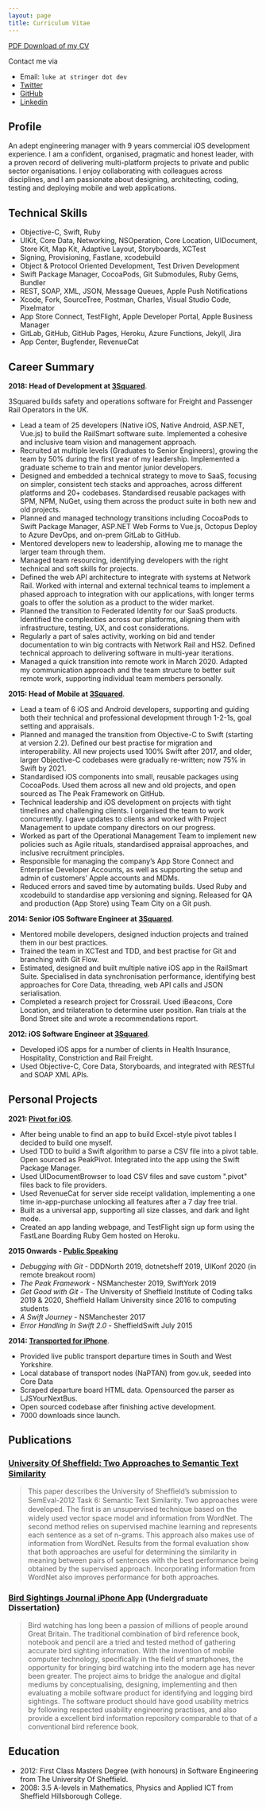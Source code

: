 ```yaml
---
layout: page
title: Curriculum Vitae
---
```


[PDF Download of my CV](/assets/lukestringer-CV.pdf)

Contact me via
- Email: `luke at stringer dot dev`
- [Twitter](http://twitter.com/lukestringer90)
- [GitHub](http://github.com/lukestringer90)
- [Linkedin](https://www.linkedin.com/in/lukestringer90)

## Profile

An adept engineering manager with 9 years commercial iOS development experience. I am a confident, organised, pragmatic and honest leader, with a proven record of delivering multi-platform projects to private and public sector organisations. I enjoy collaborating with colleagues across disciplines, and I am passionate about designing, architecting, coding, testing and deploying mobile and web applications.
## Technical Skills
* Objective-C, Swift, Ruby
* UIKit, Core Data, Networking, NSOperation, Core Location, UIDocument, Store Kit, Map Kit, Adaptive Layout, Storyboards, XCTest
* Signing, Provisioning, Fastlane, xcodebuild
* Object & Protocol Oriented Development, Test Driven Development
* Swift Package Manager, CocoaPods, Git Submodules, Ruby Gems, Bundler
* REST, SOAP, XML, JSON, Message Queues, Apple Push Notifications
* Xcode, Fork, SourceTree, Postman, Charles, Visual Studio Code, Pixelmator
* App Store Connect, TestFlight, Apple Developer Portal, Apple Business Manager
* GitLab, GitHub, GitHub Pages, Heroku, Azure Functions, Jekyll, Jira
* App Center, Bugfender, RevenueCat

## Career Summary

**2018: Head of Development at [3Squared](http://3squared.com)**.

3Squared builds safety and operations software for Freight and Passenger Rail Operators in the UK.

* Lead a team of 25 developers (Native iOS, Native Android, ASP.NET, Vue.js) to build the RailSmart software suite. Implemented a cohesive and inclusive team vision and management approach.
* Recruited at multiple levels (Graduates to Senior Engineers), growing the team by 50% during the first year of my leadership. Implemented a graduate scheme to train and mentor junior developers.
* Designed and embedded a technical strategy to move to SaaS, focusing on simpler, consistent tech stacks and approaches, across different platforms and 20+ codebases. Standardised reusable packages with SPM, NPM, NuGet, using them across the product suite in both new and old projects.
* Planned and managed technology transitions including CocoaPods to Swift Package Manager, ASP.NET Web Forms to Vue.js, Octopus Deploy to Azure DevOps, and on-prem GitLab to GitHub.
* Mentored developers new to leadership, allowing me to manage the larger team through them.
* Managed team resourcing, identifying developers with the right technical and soft skills for projects.
* Defined the web API architecture to integrate with systems at Network Rail. Worked with internal and external technical teams to implement a phased approach to integration with our applications, with longer terms goals to offer the solution as a product to the wider market.
* Planned the transition to Federated Identity for our SaaS products. Identified the complexities across our platforms, aligning them with infrastructure, testing, UX, and cost considerations.
* Regularly a part of sales activity, working on bid and tender documentation to win big contracts with Network Rail and HS2. Defined technical approach to delivering software in multi-year iterations.
* Managed a quick transition into remote work in March 2020. Adapted my communication approach and the team structure to better suit remote work, supporting individual team members personally.

**2015: Head of Mobile at [3Squared](http://3squared.com)**.
* Lead a team of 6 iOS and Android developers, supporting and guiding both their technical and professional development through 1-2-1s, goal setting and appraisals.
* Planned and managed the transition from Objective-C to Swift (starting at version 2.2). Defined our  best practise for migration and interoperability. All new projects used 100% Swift after 2017, and older, larger Objective-C codebases were gradually re-written; now 75% in Swift by 2021.
* Standardised iOS components into small, reusable packages using CocoaPods. Used them across all new and old projects, and open sourced as The Peak Framework on GitHub.
* Technical leadership and iOS development on projects with tight timelines and challenging clients. I organised the team to work concurrently. I gave updates to clients and worked with Project Management to update company directors on our progress.
* Worked as part of the Operational Management Team to implement new policies such as Agile rituals, standardised appraisal approaches, and inclusive recruitment principles.
* Responsible for managing the company’s App Store Connect and Enterprise Developer Accounts, as well as supporting the setup and admin of customers’ Apple accounts and MDMs.
* Reduced errors and saved time by automating builds. Used Ruby and xcodebuild to standardise app versioning and signing. Released for QA and production (App Store) using Team City on a Git push.

**2014: Senior iOS Software Engineer at [3Squared](http://3squared.com)**.
* Mentored mobile developers, designed induction projects and trained them in our best practices.
* Trained the team in XCTest and TDD, and best practise for Git and branching with Git Flow.
* Estimated, designed and built multiple native iOS app in the RailSmart Suite. Specialised in data synchronisation performance, identifying best approaches for Core Data, threading, web API calls and JSON serialisation.
* Completed a research project for Crossrail. Used iBeacons, Core Location, and trilateration to determine user position. Ran trials at the Bond Street site and wrote a recommendations report.

**2012: iOS Software Engineer at [3Squared](http://3squared.com)**.
* Developed iOS apps for a number of clients in Health Insurance, Hospitality, Constriction and Rail Freight.
* Used Objective-C, Core Data, Storyboards, and integrated with RESTful and SOAP XML APIs.

## Personal Projects
**2021: [Pivot for iOS](http://getpivot.app)**. 
* After being unable to find an app to build Excel-style pivot tables I decided to build one myself.
* Used TDD to build a Swift algorithm to parse a CSV file into a pivot table. Open sourced as PeakPivot. Integrated into the app using the Swift Package Manager.
* Used UIDocumentBrowser to load CSV files and save custom ".pivot" files back to file providers.
* Used RevenueCat for server side receipt validation, implementing a one time in-app-purchase unlocking all features after a 7 day free trial.
* Built as a universal app, supporting all size classes, and dark and light mode.
* Created an app landing webpage, and TestFlight sign up form using the FastLane Boarding Ruby Gem hosted on Heroku.

**2015 Onwards - [Public Speaking](/talks)**
* _Debugging with Git_ - DDDNorth 2019, dotnetsheff 2019, UIKonf 2020 (in remote breakout room)
* _The Peak Framework_ - NSManchester 2019, SwiftYork 2019
* _Get Good with Git_ - The University of Sheffield Institute of Coding talks 2019 & 2020, Sheffield Hallam University since 2016 to computing students
* _A Swift Journey_ - NSManchester 2017
* _Error Handling In Swift 2.0_ - SheffieldSwift July 2015

**2014: [Transported for iPhone](http://lukestringer90.github.io/transported_website/)**. 
* Provided live public transport departure times in South and West Yorkshire.
* Local database of transport nodes (NaPTAN) from gov.uk, seeded into Core Data
* Scraped departure board HTML data. Opensourced the parser as LJSYourNextBus.
* Open sourced codebase after finishing active development.
* 7000 downloads since launch.


## Publications
### [University Of Shefﬁeld: Two Approaches to Semantic Text Similarity](http://www.aclweb.org/anthology/S/S12/S12-1097.pdf)
 
> This paper describes the University of Shefﬁeld’s submission to SemEval-2012 Task 6: Semantic Text Similarity. Two approaches were developed. The ﬁrst is an unsupervised technique based on the widely used vector space model and information from WordNet. The second method relies on supervised machine learning and represents each sentence as a set of n-grams. This approach also makes use of information from WordNet. Results from the formal evaluation show that both approaches are useful for determining the similarity in meaning between pairs of sentences with the best performance being obtained by the supervised approach. Incorporating information from WordNet also improves performance for both approaches.

### [Bird Sightings Journal iPhone App](http://www.dcs.sheffield.ac.uk/intranet/archive/public/2010_2011/projects/ug/aca08ls.html) (Undergraduate Dissertation)

> Bird watching has long been a passion of millions of people around Great Britain. The traditional combination of bird reference book, notebook and pencil are a tried and tested method of gathering accurate bird sighting information. With the invention of mobile computer technology, specifically in the field of smartphones, the opportunity for bringing bird watching into the modern age has never been greater. The project aims to bridge the analogue and digital mediums by conceptualising, designing, implementing and then evaluating a mobile software product for identifying and logging bird sightings. The software product should have good usability metrics by following respected usability engineering practises, and also provide a excellent bird information repository comparable to that of a conventional bird reference book.

## Education

* 2012: First Class Masters Degree (with honours) in Software Engineering from The University Of Sheffield.
* 2008: 3.5 A-levels in Mathematics, Physics and Applied ICT from Sheffield Hillsborough College.